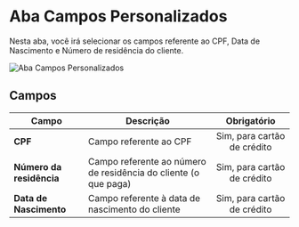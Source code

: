 # Aba Campos Personalizados

Nesta aba, você irá selecionar os campos referente ao CPF, Data de Nascimento e Número de residência do cliente.

![Aba Campos Personalizados](/PagSeguro-Checkout-Transparente/assets/tab-custom-fields.png#zoom)

## Campos

| Campo | Descrição | Obrigatório |
| ----- | --------- | :---------: |
| **CPF** | Campo referente ao CPF | Sim, para cartão de crédito |
| **Número da residência** | Campo referente ao número de residência do cliente (o que paga) | Sim, para cartão de crédito |
| **Data de Nascimento** | Campo referente à data de nascimento do cliente | Sim, para cartão de crédito |